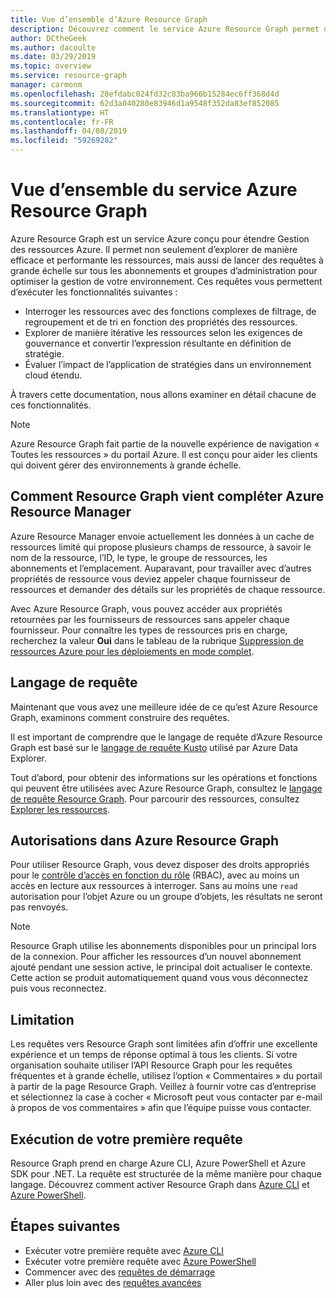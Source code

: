 ```yaml
---
title: Vue d’ensemble d’Azure Resource Graph
description: Découvrez comment le service Azure Resource Graph permet d’exécuter des requêtes complexes sur des ressources à grande échelle.
author: DCtheGeek
ms.author: dacoulte
ms.date: 03/29/2019
ms.topic: overview
ms.service: resource-graph
manager: carmonm
ms.openlocfilehash: 28efdabc024fd32c83ba966b15284ec6ff368d4d
ms.sourcegitcommit: 62d3a040280e83946d1a9548f352da83ef852085
ms.translationtype: HT
ms.contentlocale: fr-FR
ms.lasthandoff: 04/08/2019
ms.locfileid: "59269282"
---
```

# <a name="overview-of-the-azure-resource-graph-service"></a>Vue d’ensemble du service Azure Resource Graph

Azure Resource Graph est un service Azure conçu pour étendre Gestion des ressources Azure. Il permet non seulement d’explorer de manière efficace et performante les ressources, mais aussi de lancer des requêtes à grande échelle sur tous les abonnements et groupes d’administration pour optimiser la gestion de votre environnement. Ces requêtes vous permettent d’exécuter les fonctionnalités suivantes :

- Interroger les ressources avec des fonctions complexes de filtrage, de regroupement et de tri en fonction des propriétés des ressources.
- Explorer de manière itérative les ressources selon les exigences de gouvernance et convertir l’expression résultante en définition de stratégie.
- Évaluer l’impact de l’application de stratégies dans un environnement cloud étendu.

À travers cette documentation, nous allons examiner en détail chacune de ces fonctionnalités.

> [!NOTE]
> Azure Resource Graph fait partie de la nouvelle expérience de navigation « Toutes les ressources » du portail Azure. Il est conçu pour aider les clients qui doivent gérer des environnements à grande échelle.

## <a name="how-does-resource-graph-complement-azure-resource-manager"></a>Comment Resource Graph vient compléter Azure Resource Manager

Azure Resource Manager envoie actuellement les données à un cache de ressources limité qui propose plusieurs champs de ressource, à savoir le nom de la ressource, l’ID, le type, le groupe de ressources, les abonnements et l’emplacement. Auparavant, pour travailler avec d’autres propriétés de ressource vous deviez appeler chaque fournisseur de ressources et demander des détails sur les propriétés de chaque ressource.

Avec Azure Resource Graph, vous pouvez accéder aux propriétés retournées par les fournisseurs de ressources sans appeler chaque fournisseur. Pour connaître les types de ressources pris en charge, recherchez la valeur **Oui** dans le tableau de la rubrique [Suppression de ressources Azure pour les déploiements en mode complet](../../azure-resource-manager/complete-mode-deletion.md).

## <a name="the-query-language"></a>Langage de requête

Maintenant que vous avez une meilleure idée de ce qu’est Azure Resource Graph, examinons comment construire des requêtes.

Il est important de comprendre que le langage de requête d’Azure Resource Graph est basé sur le [langage de requête Kusto](../../data-explorer/data-explorer-overview.md) utilisé par Azure Data Explorer.

Tout d’abord, pour obtenir des informations sur les opérations et fonctions qui peuvent être utilisées avec Azure Resource Graph, consultez le [langage de requête Resource Graph](./concepts/query-language.md). Pour parcourir des ressources, consultez [Explorer les ressources](./concepts/explore-resources.md).

## <a name="permissions-in-azure-resource-graph"></a>Autorisations dans Azure Resource Graph

Pour utiliser Resource Graph, vous devez disposer des droits appropriés pour le [contrôle d’accès en fonction du rôle](../../role-based-access-control/overview.md) (RBAC), avec au moins un accès en lecture aux ressources à interroger. Sans au moins une `read` autorisation pour l’objet Azure ou un groupe d’objets, les résultats ne seront pas renvoyés.

> [!NOTE]
> Resource Graph utilise les abonnements disponibles pour un principal lors de la connexion. Pour afficher les ressources d’un nouvel abonnement ajouté pendant une session active, le principal doit actualiser le contexte. Cette action se produit automatiquement quand vous vous déconnectez puis vous reconnectez.

## <a name="throttling"></a>Limitation

Les requêtes vers Resource Graph sont limitées afin d’offrir une excellente expérience et un temps de réponse optimal à tous les clients. Si votre organisation souhaite utiliser l’API Resource Graph pour les requêtes fréquentes et à grande échelle, utilisez l’option « Commentaires » du portail à partir de la page Resource Graph. Veillez à fournir votre cas d’entreprise et sélectionnez la case à cocher « Microsoft peut vous contacter par e-mail à propos de vos commentaires » afin que l’équipe puisse vous contacter.

## <a name="running-your-first-query"></a>Exécution de votre première requête

Resource Graph prend en charge Azure CLI, Azure PowerShell et Azure SDK pour .NET. La requête est structurée de la même manière pour chaque langage. Découvrez comment activer Resource Graph dans [Azure CLI](first-query-azurecli.md#add-the-resource-graph-extension) et [Azure PowerShell](first-query-powershell.md#add-the-resource-graph-module).

## <a name="next-steps"></a>Étapes suivantes

- Exécuter votre première requête avec [Azure CLI](first-query-azurecli.md)
- Exécuter votre première requête avec [Azure PowerShell](first-query-powershell.md)
- Commencer avec des [requêtes de démarrage](./samples/starter.md)
- Aller plus loin avec des [requêtes avancées](./samples/advanced.md)